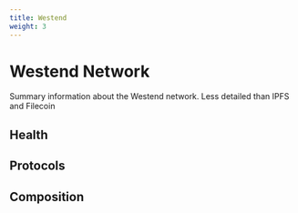 ```yaml
---
title: Westend
weight: 3
---
```

# Westend Network 

Summary information about the Westend network. Less detailed than IPFS and Filecoin


## Health

## Protocols

## Composition

